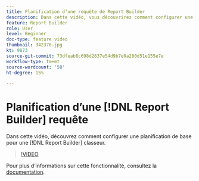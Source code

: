```yaml
---
title: Planification d’une requête de Report Builder
description: Dans cette vidéo, vous découvrirez comment configurer une planification de base pour un classeur de Report Builder.
feature: Report Builder
role: User
level: Beginner
doc-type: feature video
thumbnail: 342376.jpg
kt: 9873
source-git-commit: 73dfeab6c698d2637e54d9b7e0a280d51e155e7e
workflow-type: tm+mt
source-wordcount: '58'
ht-degree: 15%

---
```



# Planification d’une [!DNL Report Builder] requête

Dans cette vidéo, découvrez comment configurer une planification de base pour une [!DNL Report Builder] classeur.

>[!VIDEO](https://video.tv.adobe.com/v/342376/?quality=12&learn=on)

Pour plus dʼinformations sur cette fonctionnalité, consultez la [documentation](https://experienceleague.adobe.com/docs/analytics/analyze/report-builder/t-schedule-a-data-request.html?lang=en).